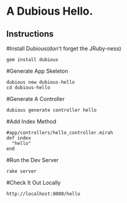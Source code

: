 A Dubious Hello.
=================

Instructions
-------------

#Install Dubious(don't forget the JRuby-ness)

    gem install dubious

#Generate App Skeleton

    dubious new dubious-hello
    cd dubious-hello

#Generate A Controller

    dubious generate controller hello

#Add Index Method

    #app/controllers/hello_controller.mirah
    def index
      "hello"
    end

#Run the Dev Server

    rake server

#Check It Out Locally

    http://localhost:8080/hello

